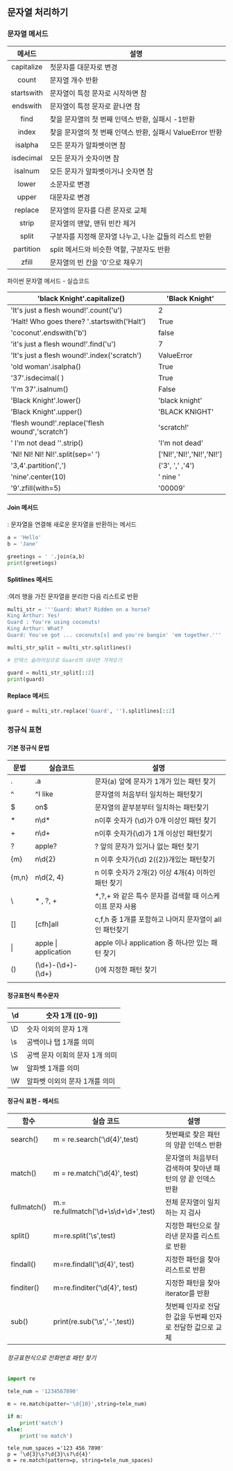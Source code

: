 ## 문자열 처리하기

### 문자열 메서드

|   메서드   | 설명                                                      |
| :--------: | --------------------------------------------------------- |
| capitalize | 첫문자를 대문자로 변경                                    |
|   count    | 문자열 개수 반환                                          |
| startswith | 문자열이 특정 문자로 시작하면 참                          |
|  endswith  | 문자열이 특정 문자로 끝나면 참                            |
|    find    | 찾을 문자열의 첫 번째 인덱스 반환, 실패시 -1반환          |
|   index    | 찾을 문자열의 첫 번째 인덱스 반환, 실패시 ValueError 반환 |
|  isalpha   | 모든 문자가 알파벳이면 참                                 |
| isdecimal  | 모든 문자가 숫자이면 참                                   |
|  isalnum   | 모든 문자가 알파벳이거나 숫자면 참                        |
|   lower    | 소문자로 변경                                             |
|   upper    | 대문자로 변경                                             |
|  replace   | 문자열의 문자를 다른 문자로 교체                          |
|   strip    | 문자열의 맨앞, 맨뒤 빈칸 제거                             |
|   split    | 구분자를 지정해 문자열 나누고, 나눈 값들의 리스트 반환    |
| partition  | split 메서드와 비슷한 역할, 구분자도 반환                 |
|   zfill    | 문자열의 빈 칸을 '0'으로 채우기                           |



파이썬 문자열 메서드 - 실습코드

| 'black Knight'.capitalize()                     | 'Black Knight'            |
| ----------------------------------------------- | ------------------------- |
| 'It's just  a flesh wound!'.count('u')          | 2                         |
| 'Halt! Who goes there? '.startswith('Halt')     | True                      |
| 'coconut'.endswith('b')                         | false                     |
| 'it's just a flesh wound!'.find('u')            | 7                         |
| 'It's just a flesh wound!'.index('scratch')     | ValueError                |
| 'old woman'.isalpha()                           | True                      |
| '37'.isdecimal( )                               | True                      |
| 'I'm 37'.isalnum()                              | False                     |
| 'Black Knight'.lower()                          | 'black knight'            |
| 'Black Knight'.upper()                          | 'BLACK KNIGHT'            |
| 'flesh wound!'.replace('flesh wound','scratch') | 'scratch!'                |
| ' I'm not dead ''.strip()                       | 'I'm not dead'            |
| 'NI! NI! NI! NI!'.split(sep=' ')                | ['NI!','NI!','NI!','NI!'] |
| '3,4'.partition(',')                            | ('3', ',' ,'4')           |
| 'nine'.center(10)                               | ' nine '                  |
| '9'.zfill(with=5)                               | '00009'                   |



#### Join 메서드

: 문자열을 연결해 새로운 문자열을 반환하는 메서드

```python
a = 'Hello'
b = 'Jane'

greetings = ' '.join(a,b)
print(greetings)
```

#### Splitlines 메서드

:여러 행을 가진 문자열을 분리한 다음 리스트로 반환

```python
multi_str = '''Guard: What? Ridden on a horse?
King Arthur: Yes!
Guard : You're using coconuts!
King Arthur: What?
Guard: You've got ... coconuts[s] and you're bangin' 'em together.'''

multi_str_split = multi_str.splitlines()
```

```python
# 인덱스 슬라이싱으로 Guard의 대사만 가져오기

guard = multi_str_split[::2]
print(guard)
```

#### Replace 메서드

```python
guard = multi_str.replace('Guard', '').splitlines[::2]
```



### 정규식 표현

#### 기본 정규식 문법

| 문법  | 실습코드             | 설명                                                     |
| ----- | -------------------- | -------------------------------------------------------- |
| .     | .a                   | 문자(a) 앞에 문자가 1개가 있는 패턴 찾기                 |
| ^     | ^I like              | 문자열의 처음부터 일치하는 패턴찾기                      |
| $     | on$                  | 문자열의 끝부분부터 일치하는 패턴찾기                    |
| *     | n\d*                 | n이후  숫자가 (\d)가  0개 이상인 패턴 찾기               |
| +     | n\d+                 | n이후 숫자가(\d)가 1개 이상인 패턴찾기                   |
| ?     | apple?               | ? 앞의 문자가 있거나 없는 패턴 찾기                      |
| {m}   | n\d{2}               | n 이후 숫자가(\d) 2({2})개있는 패턴찾기                  |
| {m,n} | n\d{2, 4}            | n 이후 숫자가 2개{2} 이상 4개{4} 이하인 패턴 찾기        |
| \     | \* , \?, \+          | *,?,+ 와 같은 특수 문자를 검색할 때 이스케이프 문자 사용 |
| []    | [cfh]all             | c,f,h 중 1개를 포함하고 나머지 문자열이 all인 패턴찾기   |
| \|    | apple \| application | apple 이나 application 중 하나만 있는 패턴 찾기          |
| ()    | (\d+)-(\d+)-(\d+)    | ()에 지정한 패턴 찾기                                    |
|       |                      |                                                          |

 #### 정규표현식 특수문자

| \d   | 숫자 1개 ([0-9])               |
| ---- | ------------------------------ |
| \D   | 숫자 이외의 문자 1개           |
| \s   | 공백이나 탭 1개를 의미         |
| \S   | 공백 문자 이회의 문자 1개 의미 |
| \w   | 알파벳 1개를 의미              |
| \W   | 알파벳 이외의 문자 1개를 의미  |



#### 정규식 표현 - 메서드

| 함수        | 실습 코드                            | 설명                                                       |
| ----------- | ------------------------------------ | ---------------------------------------------------------- |
| search()    | m = re.search('\d{4}',test)          | 첫번째로 찾은 패턴의 양끝 인덱스 반환                      |
| match()     | m = re.match('\d{4}', test)          | 문자열의 처음부터 검색하여 찾아낸 패턴의 양 끝 인덱스 반환 |
| fullmatch() | m.= re.fullmatch('\d+\s\d+\d+',test) | 전체 문자열이 일치하는 지 검사                             |
| split()     | m=re.split('\s',test)                | 지정한 패턴으로 잘라낸 문자를 리스트로 반환                |
| findall()   | m=re.findall('\d{4}', test)          | 지정한 패턴을 찾아 리스트로 반환                           |
| finditer()  | m=re.finditer('\d{4}', test)         | 지정한 패턴을 찾아 iterator를 반환                         |
| sub()       | print(re.sub('\s','-',test))         | 첫번째 인자로 전달한 값을 두번째 인자로 전달한 값으로 교체 |



###### 정규표현식으로 전화번호 패턴 찾기

```python
import re

tele_num = '1234567890'

m = re.match(patter='\d{10}',string=tele_num)

if m:
	print('match')
else:
	print('no match')
```

```
tele_num_spaces ='123 456 7890'
p = '\d{3}\s?\d{3}\s?\d{4}'
m = re.match(pattern=p, string=tele_num_spaces)
```

